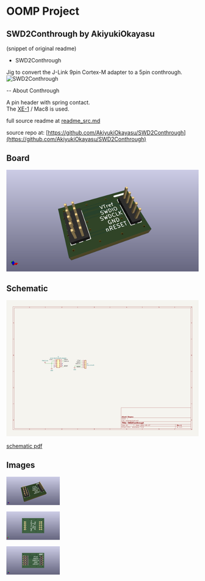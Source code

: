 # OOMP Project  
## SWD2Conthrough  by AkiyukiOkayasu  
  
(snippet of original readme)  
  
- SWD2Conthrough  
  
Jig to convert the J-Link 9pin Cortex-M adapter to a 5pin conthrough.    
![SWD2Conthrough](https://user-images.githubusercontent.com/6957368/119937092-21b67400-bfc5-11eb-83a8-4a4a642ba112.png)  
  
-- About Conthrough  
  
A pin header with spring contact.    
The [XE-1](https://www.mac8sdk.co.jp/products/430) / Mac8 is used.  
  
  full source readme at [readme_src.md](readme_src.md)  
  
source repo at: [https://github.com/AkiyukiOkayasu/SWD2Conthrough](https://github.com/AkiyukiOkayasu/SWD2Conthrough)  
## Board  
  
[![working_3d.png](working_3d_600.png)](working_3d.png)  
## Schematic  
  
[![working_schematic.png](working_schematic_600.png)](working_schematic.png)  
  
[schematic pdf](working_schematic.pdf)  
## Images  
  
[![working_3d.png](working_3d_140.png)](working_3d.png)  
  
[![working_3d_back.png](working_3d_back_140.png)](working_3d_back.png)  
  
[![working_3d_front.png](working_3d_front_140.png)](working_3d_front.png)  
